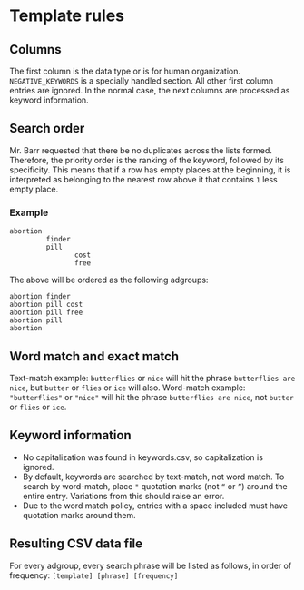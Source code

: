 # Template rules

## Columns 

The first column is the data type or is for human organization. `NEGATIVE_KEYWORDS` is a specially handled section. All other first column entries are ignored. In the normal case, the next columns are processed as keyword information.

## Search order

Mr. Barr requested that there be no duplicates across the lists formed. Therefore, the priority order is the ranking of the keyword, followed by its specificity. This means that if a row has empty places at the beginning, it is interpreted as belonging to the nearest row above it that contains `1` less empty place.

### Example
```
abortion		
	     finder	
	     pill	
		        cost
		        free
```
The above will be ordered as the following adgroups:
```
abortion finder
abortion pill cost
abortion pill free
abortion pill
abortion
```

## Word match and exact match

Text-match example: `butterflies` or `nice` will hit the phrase `butterflies are nice`, but `butter` or `flies` or `ice` will also.
Word-match example: `"butterflies"` or `"nice"` will hit the phrase `butterflies are nice`, not `butter` or `flies` or `ice`.

## Keyword information

 - No capitalization was found in keywords.csv, so capitalization is ignored.
 - By default, keywords are searched by text-match, not word match. To search by word-match, place `"` quotation marks (not `“` or `”`) around the entire entry. Variations from this should raise an error.
 - Due to the word match policy, entries with a space included must have quotation marks around them.
 <!-- - All keywords must be in separate columns, or they will be interpreted as text match. -->

## Resulting CSV data file

For every adgroup, every search phrase will be listed as follows, in order of frequency:
`[template] [phrase] [frequency]`